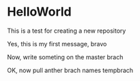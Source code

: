 # HelloWorld
This is a test for creating a new repository

Yes, this is my first message, bravo

Now, write someting on the master brach

OK, now pull anther brach names tempbrach
